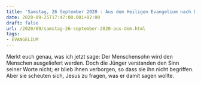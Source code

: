 ```yaml
---
title: 'Samstag, 26 September 2020 : Aus dem Heiligen Evangelium nach Lukas - Lk 9,43b-45.'
date: 2020-09-25T17:47:00.001+02:00
draft: false
url: /2020/09/samstag-26-september-2020-aus-dem.html
tags: 
- EVANGELIUM
---
```


Merkt euch genau, was ich jetzt sage: Der Menschensohn wird den Menschen ausgeliefert werden. Doch die Jünger verstanden den Sinn seiner Worte nicht; er blieb ihnen verborgen, so dass sie ihn nicht begriffen. Aber sie scheuten sich, Jesus zu fragen, was er damit sagen wollte.